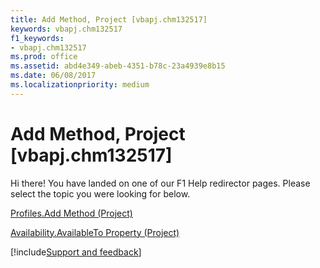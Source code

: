 ```yaml
---
title: Add Method, Project [vbapj.chm132517]
keywords: vbapj.chm132517
f1_keywords:
- vbapj.chm132517
ms.prod: office
ms.assetid: abd4e349-abeb-4351-b78c-23a4939e8b15
ms.date: 06/08/2017
ms.localizationpriority: medium
---
```



# Add Method, Project [vbapj.chm132517]

Hi there! You have landed on one of our F1 Help redirector pages. Please select the topic you were looking for below.

[Profiles.Add Method (Project)](/office/vba/api/Project.Profiles.Add)

[Availability.AvailableTo Property (Project)](/office/vba/api/Project.Availability.AvailableTo)

[!include[Support and feedback](~/includes/feedback-boilerplate.md)]
